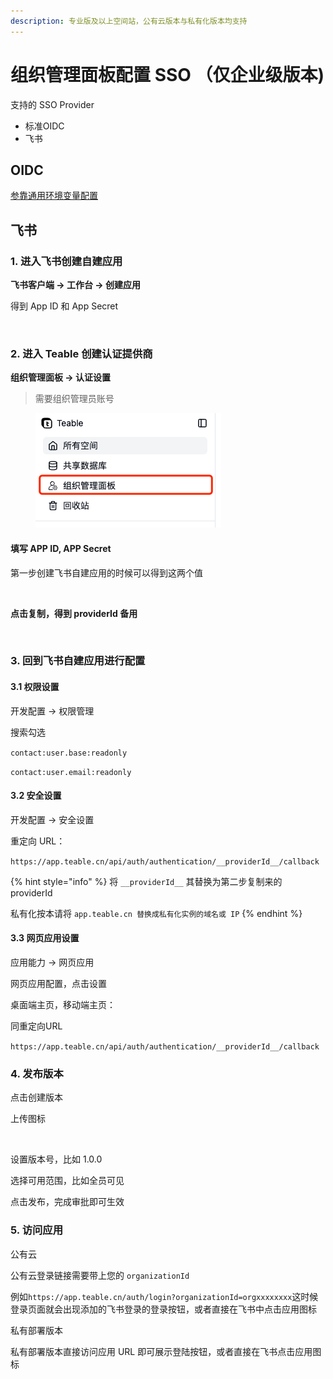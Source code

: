 ```yaml
---
description: 专业版及以上空间站，公有云版本与私有化版本均支持
---
```


# 组织管理面板配置 SSO （仅企业级版本)

支持的 SSO Provider

* 标准OIDC
* 飞书

## OIDC

[参靠通用环境变量配置](dian-dan-deng-lu.md)

## 飞书

### 1. 进入飞书创建自建应用

**飞书客户端 -> 工作台 -> 创建应用**

得到 App ID 和 App Secret

<figure><img src="../../../.gitbook/assets/image (4) (1).png" alt=""><figcaption></figcaption></figure>

### 2. 进入 Teable 创建认证提供商

**组织管理面板 -> 认证设置**

> 需要组织管理员账号

<figure><img src="../../../.gitbook/assets/image (108).png" alt=""><figcaption></figcaption></figure>

#### 填写 APP ID, APP Secret

第一步创建飞书自建应用的时候可以得到这两个值

<figure><img src="../../../.gitbook/assets/image (6).png" alt="" width="563"><figcaption></figcaption></figure>

**点击复制，得到 providerId 备用**

<figure><img src="../../../.gitbook/assets/image (5).png" alt=""><figcaption></figcaption></figure>

### 3. 回到飞书自建应用进行配置

#### 3.1 权限设置

开发配置 -> 权限管理

搜索勾选

`contact:user.base:readonly`

`contact:user.email:readonly`

#### 3.2 安全设置

开发配置 -> 安全设置

重定向 URL：&#x20;

`https://app.teable.cn/api/auth/authentication/__providerId__/callback`

{% hint style="info" %}
将 `__providerId__` 其替换为第二步复制来的 providerId



私有化按本请将 `app.teable.cn 替换成私有化实例的域名或 IP`
{% endhint %}

#### 3.3 网页应用设置

应用能力 -> 网页应用

网页应用配置，点击设置

桌面端主页，移动端主页：

同重定向URL

`https://app.teable.cn/api/auth/authentication/__providerId__/callback`

### 4. 发布版本

点击创建版本

上传图标

<figure><img src="../../../.gitbook/assets/Frame 1 (3).png" alt=""><figcaption></figcaption></figure>

设置版本号，比如 1.0.0

选择可用范围，比如全员可见

点击发布，完成审批即可生效

### 5. 访问应用

公有云

公有云登录链接需要带上您的 `organizationId`

例如`https://app.teable.cn/auth/login?organizationId=orgxxxxxxxx`这时候登录页面就会出现添加的飞书登录的登录按钮，或者直接在飞书中点击应用图标



私有部署版本

私有部署版本直接访问应用 URL 即可展示登陆按钮，或者直接在飞书点击应用图标



<figure><img src="../../../.gitbook/assets/image (3) (1).png" alt="" width="375"><figcaption></figcaption></figure>

